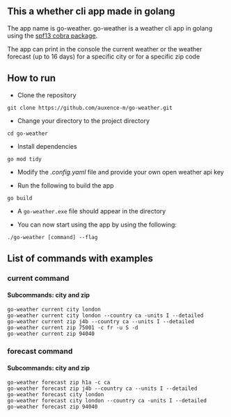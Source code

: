 ## This a whether cli app  made in golang

The app name is go-weather. go-weather is a weather cli app in golang using the [spf13 cobra package](https://github.com/spf13/cobra).

The app can print in the console the current weather or the weather forecast (up to 16 days) for a specific city or for a specific zip code

## How to run

- Clone the repository 
```
git clone https://github.com/auxence-m/go-weather.git
```
- Change your directory to the project directory

```
cd go-weather
```

- Install dependencies

```
go mod tidy
```

- Modify the _.config.yaml_ file and provide your own open weather api key

- Run the following to build the app

```
go build
``` 

- A `go-weather.exe` file should appear in the directory

- You can now start using the app by using the following:

```
./go-weather [command] --flag
```

## List of commands with examples

### current command
#### Subcommands: city and zip
```
go-weather current city london 
go-weather current city london --country ca -units I --detailed
go-weather current zip j4b --country ca --units I --detailed
go-weather current zip 75001 -c fr -u S -d
go-weather current zip 94040
```

### forecast command
#### Subcommands: city and zip
```
go-weather forecast zip h1a -c ca 
go-weather forecast zip j4b --country ca --units I --detailed
go-weather forecast city london 
go-weather forecast city london --country ca -units I --detailed
go-weather forecast zip 94040
```